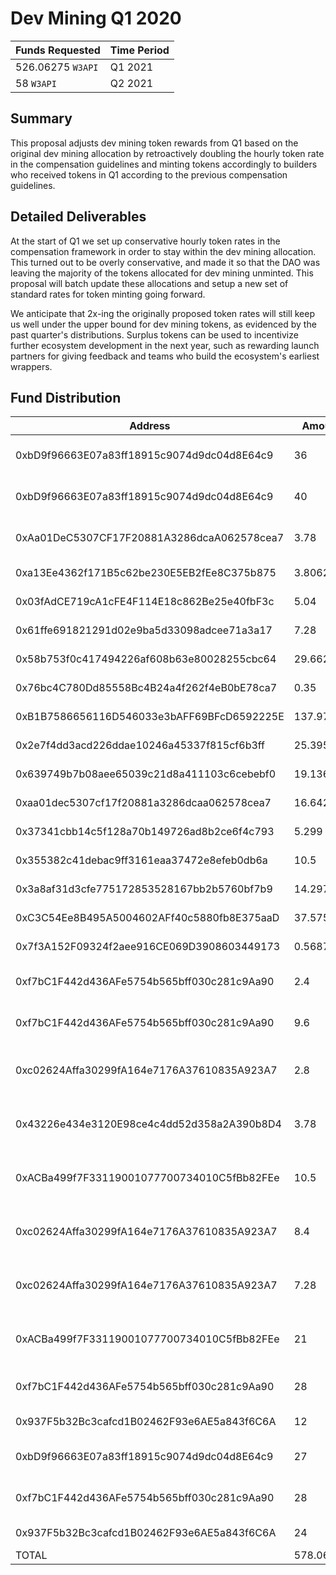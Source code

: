 # Dev Mining Q1 2020

| Funds Requested | Time Period | 
|-|-|
| 526.06275 `W3API` | Q1 2021 | 
| 58 `W3API` | Q2 2021 |

## Summary

This proposal adjusts dev mining token rewards from Q1 based on the original dev mining allocation by retroactively doubling the hourly token rate in the compensation guidelines and minting tokens accordingly to builders who received tokens in Q1 according to the previous compensation guidelines.

## Detailed Deliverables

At the start of Q1 we set up conservative hourly token rates in the compensation framework in order to stay within the dev mining allocation. This turned out to be overly conservative, and made it so that the DAO was leaving the majority of the tokens allocated for dev mining unminted. This proposal will batch update these allocations and setup a new set of standard rates for token minting going forward.

We anticipate that 2x-ing the originally proposed token rates will still keep us well under the upper bound for dev mining tokens, as evidenced by the past quarter's distributions. Surplus tokens can be used to incentivize further ecosystem development in the next year, such as rewarding launch partners for giving feedback and teams who build the ecosystem's earliest wrappers.

## Fund Distribution

| Address | Amount | Proposal |
|-|-|-|
|0xbD9f96663E07a83ff18915c9074d9dc04d8E64c9|36       |006-nodefactory-january        |
|0xbD9f96663E07a83ff18915c9074d9dc04d8E64c9|40       |007-nodefactory-february       |
|0xAa01DeC5307CF17F20881A3286dcaA062578cea7|3.78     |008-philh-api-mining-validation|
|0xa13Ee4362f171B5c62be230E5EB2fEe8C375b875|3.80625  |009-dorg-q1-2021               |
|0x03fAdCE719cA1cFE4F114E18c862Be25e40fbF3c|5.04     |009-dorg-q1-2021               |
|0x61ffe691821291d02e9ba5d33098adcee71a3a17|7.28     |009-dorg-q1-2021               |
|0x58b753f0c417494226af608b63e80028255cbc64|29.6625  |009-dorg-q1-2021               |
|0x76bc4C780Dd85558Bc4B24a4f262f4eB0bE78ca7|0.35     |009-dorg-q1-2021               |
|0xB1B7586656116D546033e3bAFF69BFcD6592225E|137.97   |009-dorg-q1-2021               |
|0x2e7f4dd3acd226ddae10246a45337f815cf6b3ff|25.395   |009-dorg-q1-2021               |
|0x639749b7b08aee65039c21d8a411103c6cebebf0|19.13625 |009-dorg-q1-2021               |
|0xaa01dec5307cf17f20881a3286dcaa062578cea7|16.6425  |009-dorg-q1-2021               |
|0x37341cbb14c5f128a70b149726ad8b2ce6f4c793|5.299    |009-dorg-q1-2021               |
|0x355382c41debac9ff3161eaa37472e8efeb0db6a|10.5     |009-dorg-q1-2021               |
|0x3a8af31d3cfe775172853528167bb2b5760bf7b9|14.2975  |009-dorg-q1-2021               |
|0xC3C54Ee8B495A5004602AFf40c5880fb8E375aaD|37.575   |009-dorg-q1-2021               |
|0x7f3A152F09324f2aee916CE069D3908603449173|0.56875  |009-dorg-q1-2021               |
|0xf7bC1F442d436AFe5754b565bff030c281c9Aa90|2.4      |010-alexander-january          |
|0xf7bC1F442d436AFe5754b565bff030c281c9Aa90|9.6      |011-alexander-february         |
|0xc02624Affa30299fA164e7176A37610835A923A7|2.8      |012-concorde-web3hub-february  |
|0x43226e434e3120E98ce4c4dd52d358a2A390b8D4|3.78     |012-concorde-web3hub-february  |
|0xACBa499f7F33119001077700734010C5fBb82FEe|10.5     |012-concorde-web3hub-february  |
|0xc02624Affa30299fA164e7176A37610835A923A7|8.4      |013-concorde-web3hub-march     |
|0xc02624Affa30299fA164e7176A37610835A923A7|7.28     |013-concorde-web3hub-march     |
|0xACBa499f7F33119001077700734010C5fBb82FEe|21       |013-concorde-web3hub-march     |
|0xf7bC1F442d436AFe5754b565bff030c281c9Aa90|28       |014-alexander-march            |
|0x937F5b32Bc3cafcd1B02462F93e6AE5a843f6C6A|12       |014-kevin-march                |
|0xbD9f96663E07a83ff18915c9074d9dc04d8E64c9|27       |016-nodefactory-march-april    |
| 0xf7bC1F442d436AFe5754b565bff030c281c9Aa90|28	     |020-alexander-q2-2021          |
| 0x937F5b32Bc3cafcd1B02462F93e6AE5a843f6C6A|24	     |019-kevin-apr-may              |
|TOTAL                                     |578.06275|                               |
